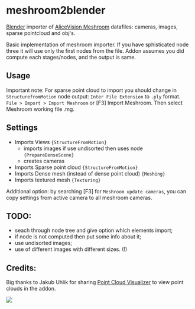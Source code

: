 # meshroom2blender
[Blender](https://www.blender.org/) importer of [AliceVision Meshroom](https://alicevision.github.io/#meshroom) datafiles: cameras, images, sparse pointcloud and obj's.

Basic implementation of meshroom importer. If you have sphisticated node three it will use only the first nodes from the file.
Addon assumes you did compute each stages/nodes, and the output is same.

## Usage
Important note: For sparse point cloud to import you should change in `StructurefromMotion` node output: `Inter File Extension` to `.ply` format.
`File > Import > Import Meshroom` or [F3] Import Meshroom. Then select Meshroom working file .mg.

## Settings
- Imports Views `{StructureFromMotion}`
  - imports images if use undisorted then uses node `{PrepareDenseScene}`
  - creates cameras
- Imports Sparse point cloud `{StructureFromMotion}`
- Imports Dense mesh (instead of dense point cloud) `{Meshing}`
- Imports textured mesh `{Texturing}`

Additional option: by searching [F3] for `Meshroom update cameras`, you can copy settings from active camera to all meshroom cameras.

## TODO:
- seach through node tree and give option which elements import;
- if node is not computed then put some info about it;
- use undisorted images;
- use of different images with different sizes. (!) 

## Credits:
Big thanks to Jakub Uhlik for sharing [Point Cloud Visualizer](https://github.com/uhlik/bpy/blob/master/view3d_point_cloud_visualizer.py) to view point clouds in the addon.

![](https://github.com/tibicen/meshroom2blender/blob/4014a9c5d739e7a6fb84a6bc8f903ae68247acb1/meshroom2blender.png)
